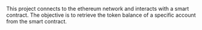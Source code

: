 This project connects to the ethereum network and interacts with a smart contract. The objective is to retrieve the token balance of a specific account from the smart contract. 


